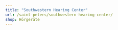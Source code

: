 ```yaml
---
title: "Southwestern Hearing Center"
url: /saint-peters/southwestern-hearing-center/
shop: Hörgeräte
---
```

